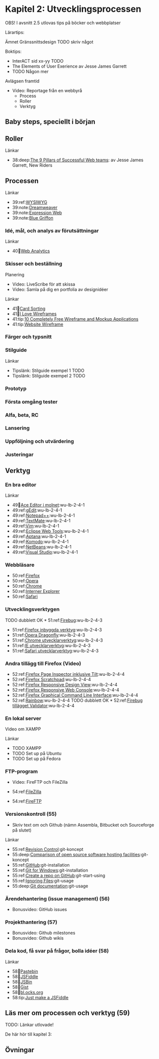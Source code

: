 # Kapitel 2: Utvecklingsprocessen

OBS! I avsnitt 2.5 utlovas tips på böcker och webbplatser

Lärartips:

Ämnet Gränssnittsdesign TODO skriv något

Boktips:

 * InterACT sid xx-yy TODO
 * The Elements of User Exerience av Jesse James Garrett
 * TODO Någon mer

Avlägsen framtid
 * Video: Reportage från en webbyrå
   * Process
   * Roller
   * Verktyg

## Baby steps, speciellt i början

## Roller

Länkar
 * 38:deep:[The 9 Pillars of Successful Web teams](http://www.adaptivepath.com/ideas/nine-pillars-of-successful-web-teams): av Jesse James Garrett, New Riders

## Processen

Länkar
 * 39:ref:[WYSIWYG](http://en.wikipedia.org/wiki/WYSIWYG)
 * 39:note:[Dreamweaver](http://www.adobe.com/se/products/dreamweaver.html)
 * 39:note:[Expression Web](http://www.microsoft.com/expression/products/Web_Overview.aspx)
 * 39:note:[Blue Griffon](http://bluegriffon.org/)

### Idé, mål, och analys av förutsättningar

Länkar
 * 40:book:[Web Analytics](http://en.wikipedia.org/wiki/Web_analytics)

### Skisser och beställning

Planering
 * Video: LiveScribe för att skissa
 * Video: Samla på dig en portfolia av designidéer

Länkar
 * 41:book:[Card Sorting](http://en.wikipedia.org/wiki/Card_sorting)
 * 41:book:[I Love Wireframes](http://www.flickr.com/groups/ilovewireframes/)
 * 41:tip:[10 Completely Free Wireframe and Mockup Applications](http://speckyboy.com/2010/01/11/10-completely-free-wireframe-and-mockup-applications/)
 * 41:tip:[Website Wireframe](http://en.wikipedia.org/wiki/Website_wireframe)

### Färger och typsnitt

### Stilguide

Länkar
 * Tipslänk: Stilguide exempel 1 TODO
 * Tipslänk: Stilguide exempel 2 TODO

### Prototyp
### Första omgång tester
### Alfa, beta, RC
### Lansering
### Uppföljning och utvärdering
### Justeringar

## Verktyg

### En bra editor

Länkar
 * 49:book:[Ace Editor i molnet](http://ace.ajax.org/):wu-lb-2-4-1
 * 49:ref:[gEdit](http://projects.gnome.org/gedit/):wu-lb-2-4-1
 * 49:ref:[Notepad++](http://notepad-plus-plus.org/):wu-lb-2-4-1
 * 49:ref:[TextMate](http://macromates.com/):wu-lb-2-4-1
 * 49:ref:[Vim](http://www.vim.org/):wu-lb-2-4-1
 * 49:ref:[Eclipse Web Tools](http://www.eclipse.org/webtools/):wu-lb-2-4-1
 * 49:ref:[Aptana](http://www.aptana.com/):wu-lb-2-4-1
 * 49:ref:[Komodo](http://www.activestate.com/komodo-ide):wu-lb-2-4-1
 * 49:ref:[NetBeans](http://netbeans.org/):wu-lb-2-4-1
 * 49:ref:[Visual Studio](http://www.microsoft.com/visualstudio/):wu-lb-2-4-1

### Webbläsare

 * 50:ref:[Firefox](http://www.mozilla.org/sv-SE/firefox/fx/)
 * 50:ref:[Opera](http://www.opera.com/)
 * 50:ref:[Chrome](https://www.google.com/intl/sv/chrome/browser/)
 * 50:ref:[Interner Explorer](http://windows.microsoft.com/sv-SE/internet-explorer/products/ie/home)
 * 50:ref:[Safari](http://www.apple.com/se/safari/)

### Utvecklingsverktygen

 TODO dubblett OK * 51:ref:[Firebug](https://getfirebug.com/):wu-lb-2-4-3
 * 51:ref:[Firefox inbyggda verktyg](https://developer.mozilla.org/en-US/docs/Tools):wu-lb-2-4-3
 * 51:ref:[Opera Dragonfly](http://www.opera.com/dragonfly/):wu-lb-2-4-3
 * 51:ref:[Chrome utvecklarverktyg](https://developers.google.com/chrome-developer-tools/):wu-lb-2-4-3
 * 51:ref:[IE utvecklarverktyg](http://msdn.microsoft.com/en-us/library/dd565628%28v=vs.85%29.aspx):wu-lb-2-4-3
 * 51:ref:[Safari utvecklarverktyg](https://developer.apple.com/technologies/safari/developer-tools.html):wu-lb-2-4-3

### Andra tillägg till Firefox (Video)

 * 52:ref:[Firefox Page Inspector inklusive Tilt](https://developer.mozilla.org/en-US/docs/Tools/Page_Inspector):wu-lb-2-4-4
 * 52:ref:[Firefox Scratchpad](https://developer.mozilla.org/en-US/docs/Tools/Scratchpad):wu-lb-2-4-4
 * 52:ref:[Firefox Responsive Design View](https://developer.mozilla.org/en-US/docs/Tools/Responsive_Design_View):wu-lb-2-4-4
 * 52:ref:[Firefox Responsive Web Console](https://developer.mozilla.org/en-US/docs/Tools/Web_Console):wu-lb-2-4-4
 * 52:ref:[Firefox Graphical Command Line Interface](https://developer.mozilla.org/en-US/docs/Tools/GCLI):wu-lb-2-4-4
 * 52:ref:[Rainbow](https://addons.mozilla.org/en-US/firefox/addon/rainbow-color-tools/):wu-lb-2-4-4
 TODO dubblett OK * 52:ref:[Firebug tillägget Validator](https://addons.mozilla.org/en-US/firefox/addon/validator/):wu-lb-2-4-4

### En lokal server

Video om XAMPP

Länkar
 * TODO XAMPP
 * TODO Set up på Ubuntu
 * TODO Set up på Fedora

### FTP-program

 * Video: FireFTP och FileZilla

 * 54:ref:[FileZilla](http://filezilla-project.org/download.php?type=client)
 * 54:ref:[FireFTP](http://fireftp.mozdev.org/)

### Versionskontroll (55)

 * Skriv text om och Github (nämn Assembla, Bitbucket och Sourceforge på slutet)

Länkar
 * 55:ref:[Revision Control](http://en.wikipedia.org/wiki/Revision_control):git-koncept
 * 55:deep:[Comparison of open source software hosting facilities](http://en.wikipedia.org/wiki/Comparison_of_open_source_software_hosting_facilities):git-koncept
 * 55:ref:[GitHub](https://github.com/):git-installation
 * 55:ref:[Git for Windows](http://code.google.com/p/msysgit/downloads/list?q=full+installer+official+git):git-installation
 * 55:ref:[Create a repo on GitHub](https://help.github.com/articles/create-a-repo):git-start-using
 * 55:ref:[Ignoring Files](https://help.github.com/articles/ignoring-files):git-usage
 * 55:deep:[Git documentation](http://git-scm.com/documentation):git-usage

### Ärendehantering (issue management) (56)

 * Bonusvideo: GitHub issues

### Projekthantering (57)

 * Bonusvideo: Github milestones
 * Bonusvideo: Github wikis

### Dela kod, få svar på frågor, bolla idéer (58)

Länkar
 * 58:book:[Pastebin](http://pastebin.com/)
 * 58:book:[JSFiddle](http://jsfiddle.net/)
 * 58:book:[JSBin](http://jsbin.com/)
 * 58:book:[Gist](https://gist.github.com/)
 * 58:book:[bl.ocks.org](http://bl.ocks.org/)
 * 58:tip:[Just make a JSFiddle](http://css-tricks.com/13414-seriously-just-make-a-jsfiddle/)

## Läs mer om processen och verktyg (59)

TODO: Länkar utlovade!

De här hör till kapitel 3:


## Övningar


